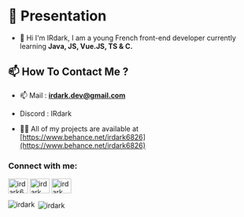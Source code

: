 <h1>👋 Presentation</h1>

- 🌱 Hi I'm IRdark, I am a young French front-end developer currently learning **Java, JS, Vue.JS, TS & C.**

<h2>📫 How To Contact Me ?</h2>

- 📫 Mail : **irdark.dev@gmail.com**
- Discord : IRdark

- 👨‍💻 All of my projects are available at [https://www.behance.net/irdark6826](https://www.behance.net/irdark6826)

<h3 align="left">Connect with me:</h3>
<p align="left">
<a href="https://twitter.com/irdark6" target="blank"><img align="center" src="https://raw.githubusercontent.com/rahuldkjain/github-profile-readme-generator/master/src/images/icons/Social/twitter.svg" alt="irdark6" height="30" width="40" /></a>
<a href="https://www.behance.net/irdark dev" target="blank"><img align="center" src="https://raw.githubusercontent.com/rahuldkjain/github-profile-readme-generator/master/src/images/icons/Social/behance.svg" alt="irdark dev" height="30" width="40" /></a>
<a href="https://discord.gg/irdark" target="blank"><img align="center" src="https://raw.githubusercontent.com/rahuldkjain/github-profile-readme-generator/master/src/images/icons/Social/discord.svg" alt="irdark" height="30" width="40" /></a>
</p>

<p><img align="left" src="https://github-readme-stats.vercel.app/api/top-langs?username=irdark&show_icons=true&locale=en&layout=compact" alt="irdark" /></p>

<p>&nbsp;<img align="center" src="https://github-readme-stats.vercel.app/api?username=irdark&show_icons=true&locale=en" alt="irdark" /></p>
